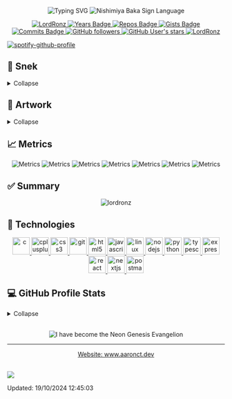 <p align="center">
    <img src="https://readme-typing-svg.herokuapp.com?color=%23EB2754&size=40&center=true&width=600&height=69&lines=Henlo;Sussy+baka" alt="Typing SVG">
    <img src="./nishimiya-baka.gif" alt="Nishimiya Baka Sign Language"/>
</p>

<p align="center">
    <a href="https://github.com/lordronz/" target="_blank">
        <img src="https://komarev.com/ghpvc/?username=lordronz&label=Profile%20views&color=690000&style=flat-square" alt="LordRonz"/>
    </a>
    <a href="https://badges.pufler.dev" target="_blank">
        <img src="https://badges.pufler.dev/years/lordronz?style=flat-square&color=690000" alt="Years Badge"/>
    </a>
    <a href="https://badges.pufler.dev" target="_blank">
        <img src="https://badges.pufler.dev/repos/lordronz?style=flat-square&color=690000" alt="Repos Badge"/>
    </a>
    <a href="https://badges.pufler.dev" target="_blank">
        <img src="https://badges.pufler.dev/gists/lordronz?style=flat-square&color=690000" alt="Gists Badge"/>
    </a>
    <a href="https://badges.pufler.dev" target="_blank">
        <img src="https://badges.pufler.dev/commits/monthly/lordronz?style=flat-square&color=690000" alt="Commits Badge"/>
    </a>
    <a href="https://badges.pufler.dev" target="_blank">
        <img src="https://img.shields.io/github/followers/lordronz?style=social" alt="GitHub followers"/>
    </a>
    <a href="https://badges.pufler.dev" target="_blank">
        <img src="https://img.shields.io/github/stars/lordronz?affiliations=OWNER%2CCOLLABORATOR&style=social" alt="GitHub User's stars"/>
    </a>
    <a href="https://github.com/lordronz/" target="_blank">
        <img src="https://img.shields.io/badge/isAwesome-true-blue?style=flat-square&color=690000" alt="LordRonz"/>
    </a>
</p>

[![spotify-github-profile](https://spotify-github-profile.vercel.app/api/view?uid=zj0mmwt10p8w3j0k03jfj9330&cover_image=true&theme=natemoo-re&bar_color=a90000&bar_color_cover=false)](https://spotify-github-profile.vercel.app/api/view?uid=zj0mmwt10p8w3j0k03jfj9330&redirect=true)

## 🐍 Snek

<details> 
    <summary>Collapse</summary>
    <br/>
        <p align="center">
            <picture>
              <source media="(prefers-color-scheme: dark)" srcset="https://raw.githubusercontent.com/lordronz/lordronz/snek-output/grid-snake-dark.svg" />
              <source media="(prefers-color-scheme: light)" srcset="https://raw.githubusercontent.com/lordronz/lordronz/snek-output/grid-snake-light.svg" />
              <img alt="GitHub contribution Snek animation" src="https://raw.githubusercontent.com/lordronz/lordronz/snek-output/grid-snake.svg" />
            </picture>
        </p>
</details>

## 🎨 Artwork

<details> 
    <summary>Collapse</summary>
    <br/>
        <p align="center">
            <img src="./gitartwork.svg" alt="Git Artwork"/>
        </p>
</details>

## 📈 Metrics

<p align="center">
    <img src="metrics.plugin.topics.mastered.svg" alt="Metrics"/>
    <img src="metrics.plugin.languages.details.svg" alt="Metrics"/>
    <img src="metrics.plugin.calendar.svg" alt="Metrics"/>
    <img src="metrics.plugin.achivements.svg" alt="Metrics"/>
    <img src="metrics.plugin.personal.anilist.svg" alt="Metrics"/>
    <img src="metrics.plugin.pagespeed.svg" alt="Metrics"/>
    <img src="metrics.plugin.gists.svg" alt="Metrics"/>
</p>

<!-- <details> 
    <summary>Calendar</summary>
    <br/>
        <p align="center">
            <img src="metrics.plugin.calendar.svg" alt="Metrics"/>
        </p>
</details>

<details> 
    <summary>Achievements</summary>
    <br/>
        <p align="center">
            <img src="metrics.plugin.achivements.svg" alt="Metrics"/>
        </p>
</details> -->

## ✅ Summary

<p align="center">
    <img src="https://github-profile-trophy.vercel.app/?username=lordronz&theme=monokai" alt="lordronz"/>
</p>

## 🔧 Technologies

<p align="center"> <a href="https://www.cprogramming.com/" target="_blank"> <img src="https://raw.githubusercontent.com/devicons/devicon/master/icons/c/c-original.svg" alt="c" width="40" height="40"/> </a> <a href="https://www.w3schools.com/cpp/" target="_blank"> <img src="https://raw.githubusercontent.com/devicons/devicon/master/icons/cplusplus/cplusplus-original.svg" alt="cplusplus" width="40" height="40"/> </a> <a href="https://www.w3schools.com/css/" target="_blank"> <img src="https://raw.githubusercontent.com/devicons/devicon/master/icons/css3/css3-original-wordmark.svg" alt="css3" width="40" height="40"/> </a> <a href="https://git-scm.com/" target="_blank"> <img src="https://www.vectorlogo.zone/logos/git-scm/git-scm-icon.svg" alt="git" width="40" height="40"/> </a> <a href="https://www.w3.org/html/" target="_blank"> <img src="https://raw.githubusercontent.com/devicons/devicon/master/icons/html5/html5-original-wordmark.svg" alt="html5" width="40" height="40"/> </a> <a href="https://developer.mozilla.org/en-US/docs/Web/JavaScript" target="_blank"> <img src="https://raw.githubusercontent.com/devicons/devicon/master/icons/javascript/javascript-original.svg" alt="javascript" width="40" height="40"/> </a> <a href="https://www.linux.org/" target="_blank"> <img src="https://raw.githubusercontent.com/devicons/devicon/master/icons/linux/linux-original.svg" alt="linux" width="40" height="40"/> </a> <a href="https://nodejs.org" target="_blank"> <img src="https://raw.githubusercontent.com/devicons/devicon/master/icons/nodejs/nodejs-original-wordmark.svg" alt="nodejs" width="40" height="40"/> </a> <a href="https://www.python.org" target="_blank"> <img src="https://raw.githubusercontent.com/devicons/devicon/master/icons/python/python-original.svg" alt="python" width="40" height="40"/> </a> <a href="https://www.typescriptlang.org/" target="_blank"> <img src="https://raw.githubusercontent.com/devicons/devicon/master/icons/typescript/typescript-original.svg" alt="typescript" width="40" height="40"/> </a> <a href="https://expressjs.com" target="_blank"> <img src="https://raw.githubusercontent.com/devicons/devicon/master/icons/express/express-original-wordmark.svg" alt="express" width="40" height="40"/> </a> <a href="https://reactjs.org/" target="_blank" rel="noreferrer"> <img src="https://raw.githubusercontent.com/devicons/devicon/master/icons/react/react-original-wordmark.svg" alt="react" width="40" height="40"/> </a> <a href="https://nextjs.org/" target="_blank" rel="noreferrer"> <img src="https://cdn.worldvectorlogo.com/logos/nextjs-2.svg" alt="nextjs" width="40" height="40"/> </a>  <a href="https://postman.com" target="_blank"> <img src="https://www.vectorlogo.zone/logos/getpostman/getpostman-icon.svg" alt="postman" width="40" height="40"/> </a> </p>

## 💻 GitHub Profile Stats

<details> 
    <summary>Collapse</summary>
    <br/>
        <p align="center">
            <img src="https://github-readme-stats.vercel.app/api/top-langs?username=lordronz&show_icons=true&theme=monokai&locale=en&layout=compact&langs_count=10&hide=html,css,vue,cmake,jupyter%20notebook,scss,tex,smarty&exclude_repo=dotfiles,laravel-react-starter" alt="Top Lang"/>
            <img src="https://github-readme-stats.vercel.app/api?username=lordronz&show_icons=true&theme=monokai&locale=en" alt="LordRonz"/>
            <img src="https://github-readme-stats.vercel.app/api/wakatime?username=lordronz&theme=monokai&locale=en&layout=compact" alt="LordRonz"/>
            <img src="https://github-readme-streak-stats.herokuapp.com/?user=lordronz&theme=monokai" alt="LordRonz"/>
        </p>
    <b>Note:</b> Top languages is only a metric of the languages my public code consists of and doesn't reflect experience or skill level.
</details>
<br/>

<p align="center">
    <img src="./eva.png" alt="I have become the Neon Genesis Evangelion"/>
</p>

---
<div align="center">
    <a href="https://www.aaronct.dev" target="_blank">Website: www.aaronct.dev</a><br/><br/>
</div>

![](https://hit.yhype.me/github/profile?user_id=53823544)

Updated: 19/10/2024 12:45:03
